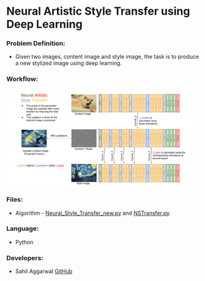 # Neural Artistic Style Transfer using Deep Learning

### Problem Definition:
- Given two images, content image and style image, the task is to produce a new stylized image using deep learning.

### Workflow:
![Workflow](https://github.com/sahilee26/Neural-Artistic-Style-Transfer/blob/master/Neural%20Style%20Transfer%20-%20Workflow.png)

### Files:
- Algorithm - [Neural_Style_Transfer_new.py](https://github.com/sahilee26/Neural-Artistic-Style-Transfer/blob/master/Neural_Style_Transfer_new.py) and [NSTransfer.py](https://github.com/sahilee26/Neural-Artistic-Style-Transfer/blob/master/NSTransfer.py).


### Language:
- Python

### Developers:
- Sahil Aggarwal [GitHub](https://github.com/sahilee26)
